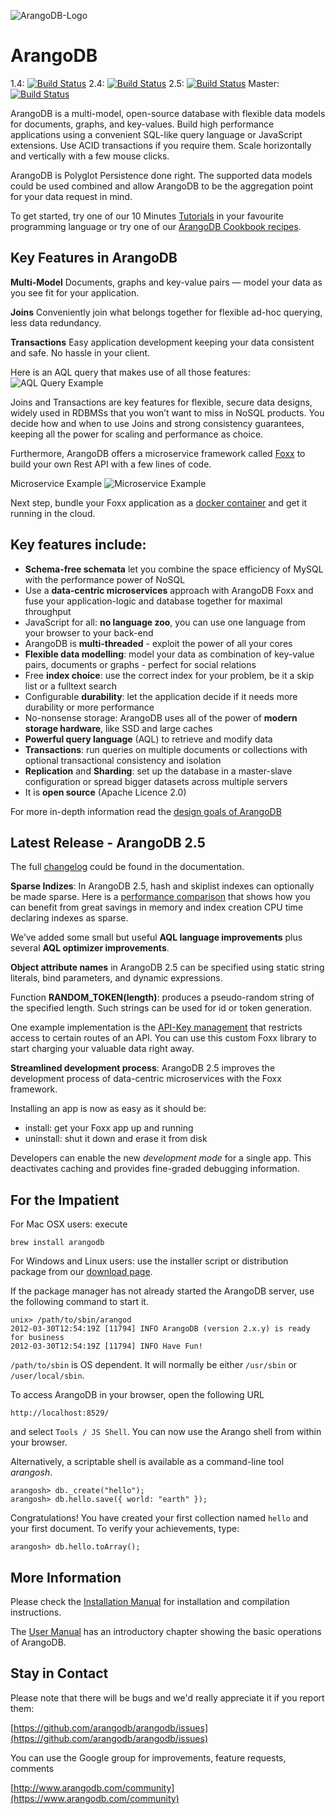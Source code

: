 ![ArangoDB-Logo](https://www.arangodb.com/wp-content/uploads/2012/10/logo_arangodb_transp.png)

ArangoDB
========

1.4: [![Build Status](https://secure.travis-ci.org/arangodb/arangodb.png?branch=1.4)](http://travis-ci.org/arangodb/arangodb)
2.4: [![Build Status](https://secure.travis-ci.org/arangodb/arangodb.png?branch=2.4)](http://travis-ci.org/arangodb/arangodb)
2.5: [![Build Status](https://secure.travis-ci.org/arangodb/arangodb.png?branch=2.5)](http://travis-ci.org/arangodb/arangodb)
Master: [![Build Status](https://secure.travis-ci.org/arangodb/arangodb.png?branch=master)](http://travis-ci.org/arangodb/arangodb)

ArangoDB is a multi-model, open-source database with flexible data models for documents, graphs, and key-values. Build high performance applications using a convenient SQL-like query language or JavaScript extensions. Use ACID transactions if you require them. Scale horizontally and vertically with a few mouse clicks.

ArangoDB is Polyglot Persistence done right. The supported data models could be used combined and allow ArangoDB to be the aggregation point for your data request in mind.

To get started, try one of our 10 Minutes [Tutorials](https://www.arangodb.com/tutorials) in your favourite programming language or try one of our [ArangoDB Cookbook recipes](https://docs.arangodb.com/cookbook).

Key Features in ArangoDB
------------------------
**Multi-Model**
Documents, graphs and key-value pairs — model your data as you see fit for your application.

**Joins**
Conveniently join what belongs together for flexible ad-hoc querying, less data redundancy.

**Transactions**
Easy application development keeping your data consistent and safe. No hassle in your client.

Here is an AQL query that makes use of all those features:
![AQL Query Example](https://www.arangodb.com/wp-content/uploads/2015/03/query_join.png)

Joins and Transactions are key features for flexible, secure data designs, widely used in RDBMSs that you won’t want to miss in NoSQL products. You decide how and when to use Joins and strong consistency guarantees, keeping all the power for scaling and performance as choice. 

Furthermore, ArangoDB offers a microservice framework called [Foxx](https://www.arangodb.com/foxx) to build your own Rest API with a few lines of code.

Microservice Example
![Microservice Example](https://www.arangodb.com/wp-content/uploads/2015/03/microservice.png)

Next step, bundle your Foxx application as a [docker container](https://docs.arangodb.com/cookbook/UsingArangoDBNodeJSDocker.html) and get it running in the cloud.



Key features include:
---------------------

* **Schema-free schemata** let you combine the space efficiency of MySQL with the performance power of NoSQL
* Use a **data-centric microservices** approach with ArangoDB Foxx and fuse your application-logic and database together for maximal throughput
* JavaScript for all: **no language zoo**, you can use one language from your browser to your back-end
* ArangoDB is **multi-threaded** - exploit the power of all your cores
* **Flexible data modelling**: model your data as combination of key-value pairs, documents or graphs - perfect for social relations
* Free **index choice**: use the correct index for your problem, be it a skip list or a fulltext search
* Configurable **durability**: let the application decide if it needs more durability or more performance
* No-nonsense storage: ArangoDB uses all of the power of **modern storage hardware**, like SSD and large caches
* **Powerful query language** (AQL) to retrieve and modify data 
* **Transactions**: run queries on multiple documents or collections with optional transactional consistency and isolation
* **Replication** and **Sharding**: set up the database in a master-slave configuration or spread bigger datasets across multiple servers
* It is **open source** (Apache Licence 2.0)

For more in-depth information read the [design goals of ArangoDB](http://www.arangodb.com/2012/03/07/avocadodbs-design-objectives)


Latest Release - ArangoDB 2.5
-----------------

The full [changelog](https://docs.arangodb.com/) could be found in the documentation.

**Sparse Indizes**: In ArangoDB 2.5, hash and skiplist indexes can optionally be made sparse. Here is a [performance comparison](https://www.arangodb.com/2015/02/24/sparse-indexes-in-arangodb) that shows how you can benefit from great savings in memory and index creation CPU time declaring indexes as sparse.

We’ve added some small but useful **AQL language improvements** plus several **AQL optimizer improvements**.

**Object attribute names** in ArangoDB 2.5 can be specified using static string literals, bind parameters, and dynamic expressions.

Function **RANDOM_TOKEN(length)**: produces a pseudo-random string of the specified length. Such strings can be used for id or token generation.

One example implementation is the [API-Key management](https://www.arangodb.com/2015/03/05/using-api-keys) that restricts access to certain routes of an API. You can use this custom Foxx library to start charging your valuable data right away.
 
**Streamlined development process**: ArangoDB 2.5 improves the development process of data-centric microservices with the Foxx framework.

Installing an app is now as easy as it should be:
* install: get your Foxx app up and running
* uninstall: shut it down and erase it from disk

Developers can enable the new *development mode* for a single app. This deactivates caching and provides fine-graded debugging information.


For the Impatient
-----------------

For Mac OSX users: execute

    brew install arangodb

For Windows and Linux users: use the installer script or distribution package
from our [download page](http://www.arangodb.com/download).

If the package manager has not already started the ArangoDB server, use the 
following command to start it.

    unix> /path/to/sbin/arangod
    2012-03-30T12:54:19Z [11794] INFO ArangoDB (version 2.x.y) is ready for business
    2012-03-30T12:54:19Z [11794] INFO Have Fun!

`/path/to/sbin` is OS dependent. It will normally be either `/usr/sbin` or `/user/local/sbin`. 

To access ArangoDB in your browser, open the following URL

    http://localhost:8529/

and select `Tools / JS Shell`. You can now use the Arango shell from within your browser. 

Alternatively, a scriptable shell is available as a command-line tool _arangosh_.

    arangosh> db._create("hello");
    arangosh> db.hello.save({ world: "earth" });

Congratulations! You have created your first collection named `hello` and your first document. 
To verify your achievements, type:

    arangosh> db.hello.toArray();


More Information
----------------

Please check the [Installation Manual](https://docs.arangodb.com/Installing/README.html) for installation and compilation instructions.

The [User Manual](https://docs.arangodb.com/FirstSteps/README.html) has an introductory chapter showing the basic operations of ArangoDB.


Stay in Contact
---------------

Please note that there will be bugs and we'd really appreciate it if you report them:

[https://github.com/arangodb/arangodb/issues](https://github.com/arangodb/arangodb/issues)

You can use the Google group for improvements, feature requests, comments 

[http://www.arangodb.com/community](https://www.arangodb.com/community)
